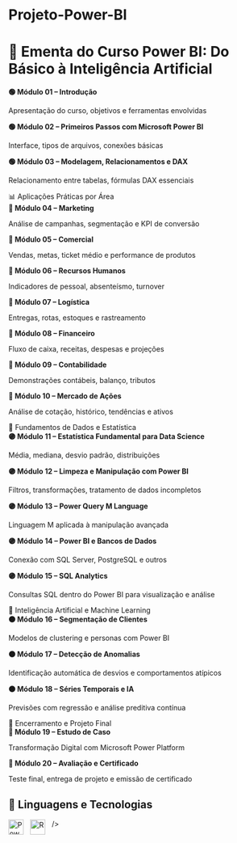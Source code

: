 # Projeto-Power-BI

  <h1>📘 Ementa do Curso Power BI: Do Básico à Inteligência Artificial</h1>

  <div class="modulo green">
    <strong>🟢 Módulo 01 – Introdução</strong>
    <p>Apresentação do curso, objetivos e ferramentas envolvidas</p>
  </div>

  <div class="modulo green">
    <strong>🟢 Módulo 02 – Primeiros Passos com Microsoft Power BI</strong>
    <p>Interface, tipos de arquivos, conexões básicas</p>
  </div>

  <div class="modulo green">
    <strong>🟢 Módulo 03 – Modelagem, Relacionamentos e DAX</strong>
    <p>Relacionamento entre tabelas, fórmulas DAX essenciais</p>
  </div>

  <div class="categoria">📊 Aplicações Práticas por Área</div>

  <div class="modulo blue"><strong>🔵 Módulo 04 – Marketing</strong><p>Análise de campanhas, segmentação e KPI de conversão</p></div>
  <div class="modulo blue"><strong>🔵 Módulo 05 – Comercial</strong><p>Vendas, metas, ticket médio e performance de produtos</p></div>
  <div class="modulo blue"><strong>🔵 Módulo 06 – Recursos Humanos</strong><p>Indicadores de pessoal, absenteísmo, turnover</p></div>
  <div class="modulo blue"><strong>🔵 Módulo 07 – Logística</strong><p>Entregas, rotas, estoques e rastreamento</p></div>
  <div class="modulo blue"><strong>🔵 Módulo 08 – Financeiro</strong><p>Fluxo de caixa, receitas, despesas e projeções</p></div>
  <div class="modulo blue"><strong>🔵 Módulo 09 – Contabilidade</strong><p>Demonstrações contábeis, balanço, tributos</p></div>
  <div class="modulo blue"><strong>🔵 Módulo 10 – Mercado de Ações</strong><p>Análise de cotação, histórico, tendências e ativos</p></div>

  <div class="categoria">📐 Fundamentos de Dados e Estatística</div>

  <div class="modulo purple"><strong>🟣 Módulo 11 – Estatística Fundamental para Data Science</strong><p>Média, mediana, desvio padrão, distribuições</p></div>
  <div class="modulo purple"><strong>🟣 Módulo 12 – Limpeza e Manipulação com Power BI</strong><p>Filtros, transformações, tratamento de dados incompletos</p></div>
  <div class="modulo purple"><strong>🟣 Módulo 13 – Power Query M Language</strong><p>Linguagem M aplicada à manipulação avançada</p></div>
  <div class="modulo purple"><strong>🟣 Módulo 14 – Power BI e Bancos de Dados</strong><p>Conexão com SQL Server, PostgreSQL e outros</p></div>
  <div class="modulo purple"><strong>🟣 Módulo 15 – SQL Analytics</strong><p>Consultas SQL dentro do Power BI para visualização e análise</p></div>

  <div class="categoria">🤖 Inteligência Artificial e Machine Learning</div>

  <div class="modulo orange"><strong>🟠 Módulo 16 – Segmentação de Clientes</strong><p>Modelos de clustering e personas com Power BI</p></div>
  <div class="modulo orange"><strong>🟠 Módulo 17 – Detecção de Anomalias</strong><p>Identificação automática de desvios e comportamentos atípicos</p></div>
  <div class="modulo orange"><strong>🟠 Módulo 18 – Séries Temporais e IA</strong><p>Previsões com regressão e análise preditiva contínua</p></div>

  <div class="categoria">🧠 Encerramento e Projeto Final</div>

  <div class="modulo red"><strong>🔴 Módulo 19 – Estudo de Caso</strong><p>Transformação Digital com Microsoft Power Platform</p></div>
  <div class="modulo red"><strong>🔴 Módulo 20 – Avaliação e Certificado</strong><p>Teste final, entrega de projeto e emissão de certificado</p></div>

  ## 🤖 Linguagens e Tecnologias

  <img 
   align="left"
   alt="Power BI Icon" 
   title="Power BI" 
   width="30px" 
   style="padding-right: 10px;" 
   src="https://img.icons8.com/color/48/000000/power-bi.png" 
/>

/>
<img 
   align="left" 
   alt="R" 
   title="R Language" 
   width="30px" 
   style="padding-right: 10px;" 
   src="https://www.r-project.org/logo/Rlogo.svg" 
/>

</body>
</html>
